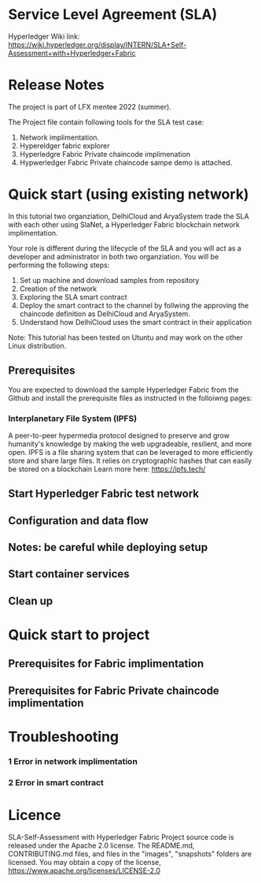 # Service Level Agreement (SLA)


 Hyperledger Wiki link: https://wiki.hyperledger.org/display/INTERN/SLA+Self-Assessment+with+Hyperledger+Fabric 
 
# Release Notes

The project is part of LFX mentee 2022 (summer).

The Project file contain following tools for the SLA test case:

1. Network implimentation.
2. Hypereldger fabric explorer
3. Hyperledgre Fabric Private chaincode implimenation
4. Hypwerledger Fabric Private chaincode sampe demo is attached.

# Quick start (using existing network)
 In this tutorial two organziation, DelhiCloud and AryaSystem trade the SLA with each other using SlaNet, a Hyperledger Fabric blockchain network implimentation.

 Your role is different during the lifecycle of the SLA and you will act as a developer and administrator in both two organziation. You will be performing the following steps:

 1. Set up machine and download samples from repository
 2. Creation of the network
 3. Exploring the SLA smart contract
 4. Deploy the smart contract to the channel by follwing the approving the chaincode definition as DelhiCloud and AryaSystem.
 5. Understand how DelhiCloud uses the smart contract in their application

Note: This tutorial has been tested on Utuntu and may work on the other Linux distribution.

## Prerequisites

You are expected to download the sample Hyperledger Fabric from the Github and install the prerequisite files as instructed in the folloiwng pages: 


### Interplanetary File System (IPFS) 
A peer-to-peer hypermedia protocol designed to preserve and grow humanity's knowledge by making the web upgradeable, resilient, and more open. IPFS is a file sharing system that can be leveraged to more efficiently store and share large files. It relies on cryptographic hashes that can easily be stored on a blockchain Learn more here: https://ipfs.tech/

## Start Hyperledger Fabric test network

## Configuration and data flow

## Notes: be careful while deploying setup

## Start container services

## Clean up

# Quick start to project
## Prerequisites for Fabric implimentation


## Prerequisites for Fabric Private chaincode implimentation

# Troubleshooting
### 1 Error in network implimentation

### 2 Error in smart contract









# Licence
SLA-Self-Assessment with Hyperledger Fabric Project source code is released under the Apache 2.0 license. The README.md, CONTRIBUTING.md files, and files in the "images", "snapshots" folders are licensed. You may obtain a copy of the license, https://www.apache.org/licenses/LICENSE-2.0 

